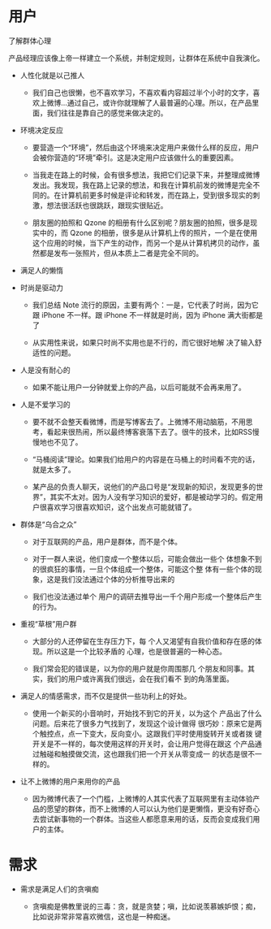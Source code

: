 # 用户

了解群体心理

产品经理应该像上帝一样建立一个系统，并制定规则，让群体在系统中自我演化。

- 人性化就是以己推人

    - 我们自己也很懒，也不喜欢学习，不喜欢看内容超过半个小时的文字，喜欢上微博…通过自己，或许你就理解了人最普遍的心理。所以，在产品里面，我们往往是靠自己的感觉来做决定的。 

- 环境决定反应

    - 要营造一个“环境”，然后由这个环境来决定用户来做什么样的反应，用户会被你营造的“环境”牵引。这是决定用户应该做什么的重要因素。 
     
    - 当我走在路上的时候，会有很多想法，我把它们记录下来，并整理成微博发出。我发现，我在路上记录的想法，和我在计算机前发的微博是完全不同的。在计算机前更多时候是评论和转发，而在路上，受到很多现实的刺激，想法很活跃也很跳跃，跟现实很贴近。
     
    - 朋友圈的拍照和 Qzone 的相册有什么区别呢？朋友圈的拍照，很多是现实中的，而 Qzone 的相册，很多是从计算机上传的照片，一个是在使用这个应用的时候，当下产生的动作，而另一个是从计算机拷贝的动作，虽然都是发布一张照片，但从本质上二者是完全不同的。

- 满足人的懒惰

- 时尚是驱动力

    - 我们总结 Note 流行的原因，主要有两个：一是，它代表了时尚，因为它跟 iPhone 不一样。跟 iPhone 不一样就是时尚，因为 iPhone 满大街都是了

    - 从实用性来说，如果只时尚不实用也是不行的，而它很好地解 决了输入舒适性的问题。 

- 人是没有耐心的

    - 如果不能让用户一分钟就爱上你的产品，以后可能就不会再来用了。

- 人是不爱学习的

    - 要不就不会整天看微博，而是写博客去了。上微博不用动脑筋，不用思考，看起来很热闹，所以最终博客衰落下去了。很牛的技术，比如RSS慢慢地也不见了。

    - “马桶阅读”理论。如果我们给用户的内容是在马桶上的时间看不完的话，就是太多了。

    - 某产品的负责人聊天，说他们的产品口号是“发现新的知识，发现更多的世界”，其实不太对。因为人没有学习知识的爱好，都是被动学习的。假定用户很喜欢学习很喜欢知识，这个出发点可能就错了。

- 群体是“乌合之众”

    - 对于互联网的产品，用户是群体，而不是个体。

    - 对于一群人来说，他们变成一个整体以后，可能会做出一些个 体想象不到的很疯狂的事情，一旦个体组成一个整体，可能这个整 体有一些个体的现象，这是我们没法通过个体的分析推导出来的 

    - 我们也没法通过单个 用户的调研去推导出一千个用户形成一个整体后产生的行为。

- 重视“草根”用户群

    - 大部分的人还停留在生存压力下，每 个人又渴望有自我价值和存在感的体现。所以这是一个比较矛盾的 心理，也是很普遍的一种心态。

    - 我们常会犯的错误是，以为你的用户就是你周围那几 个朋友和同事。其实，我们的用户或许离我们很远，会在我们看不 到的角落里面。 

- 满足人的情感需求，而不仅是提供一些功利上的好处。

    - 使用一个新买的小音响时，开始找不到它的开关，以为这个 产品出了什么问题。后来花了很多力气找到了，发现这个设计做得 很巧妙：原来它是两个触控点，点一下变大，反向变小。这跟我们平时使用旋转开关或者拨 键开关是不一样的，每次使用这样的开关时，会让用户觉得在跟这 个产品通过触碰和触摸做交流，这也跟我们把一个开关从零变成一 的状态是很不一样的。

- 让不上微博的用户来用你的产品

    - 因为微博代表了一个门槛，上微博的人其实代表了互联网里有主动体验产品的愿望的群体，而不上微博的人可以认为他们是更懒惰，更没有好奇心去尝试新事物的一个群体。当这些人都愿意来用的话，反而会变成我们用户的主体。

# 需求

- 需求是满足人们的贪嗔痴

    - 贪嗔痴是佛教里说的三毒：贪，就是贪婪；嗔，比如说羡慕嫉妒恨；痴，比如说非常非常喜欢微信，这也是一种痴迷。
